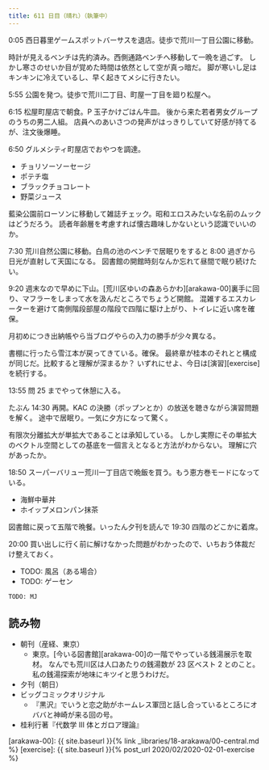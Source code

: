 ```yaml
---
title: 611 日目（晴れ）（執筆中）
---
```


0:05 西日暮里ゲームスポットバーサスを退店。徒歩で荒川一丁目公園に移動。

時計が見えるベンチは先約済み。西側通路ベンチへ移動して一晩を過ごす。
しかし寒さのせいか目が覚めた時間は依然として空が真っ暗だ。
脚が寒いし足はキンキンに冷えているし、早く起きてメシに行きたい。

5:55 公園を発つ。徒歩で荒川二丁目、町屋一丁目を廻り松屋へ。

6:15 松屋町屋店で朝食。P 玉子かけごはん牛皿。
後から来た若者男女グループのうちの男二人組。
店員へのあいさつの発声がはっきりしていて好感が持てるが、注文後爆睡。

6:50 グルメシティ町屋店でおやつを調達。

* チョリソーソーセージ
* ポテチ塩
* ブラックチョコレート
* 野菜ジュース

藍染公園前ローソンに移動して雑誌チェック。昭和エロスみたいな名前のムックはどうだろう。
読者年齢層を考慮すれば懐古趣味しかないという認識でいいのか。

7:30 荒川自然公園に移動。白鳥の池のベンチで居眠りをすると 8:00 過ぎから日光が直射して天国になる。
図書館の開館時刻なんか忘れて昼間で眠り続けたい。

9:20 週末なので早めに下山。[荒川区ゆいの森あらかわ][arakawa-00]裏手に回り、マフラーをしまって水を汲んだところでちょうど開館。
混雑するエスカレーターを避けて南側階段部屋の階段で四階に駆け上がり、トイレに近い席を確保。

月初めにつき出納帳やら当ブログやらの入力の勝手が少々異なる。

書棚に行ったら雪江本が戻ってきている。確保。
最終章が桂本のそれとと構成が同じだ。比較すると理解が深まるか？
いずれにせよ、今日は[演習][exercise]を続行する。

13:55 問 25 までやって休憩に入る。

たぶん 14:30 再開。KAC の決勝（ポップンとか）の放送を聴きながら演習問題を解く。
途中で居眠り。一気に夕方になって驚く。

有限次分離拡大が単拡大であることは承知している。
しかし実際にその単拡大のベクトル空間としての基底を一個言えとなると方法がわからない。
理解に穴があったか。

18:50 スーパーバリュー荒川一丁目店で晩飯を買う。もう恵方巻モードになっている。

* 海鮮中華丼
* ホイップメロンパン抹茶

図書館に戻って五階で晩餐。いったん夕刊を読んで 19:30 四階のどこかに着席。

20:00 買い出しに行く前に解けなかった問題がわかったので、いちおう体裁だけ整えておく。

* TODO: 風呂（ある場合）
* TODO: ゲーセン

```text
TODO: MJ
```

## 読み物

* 朝刊（産経、東京）
  * 東京。[今いる図書館][arakawa-00]の一階でやっている銭湯展示を取材。
    なんでも荒川区は人口あたりの銭湯数が 23 区ベスト 2 とのこと。
    私の銭湯探索が地味にキツイと思うわけだ。
* 夕刊（朝日）
* ビッグコミックオリジナル
  * 『黒沢』でいうと恋之助がホームレス軍団と話し合っているところにオババと神崎が来る回の号。
* 桂利行著『代数学 III 体とガロア理論』

[arakawa-00]: {{ site.baseurl }}{% link _libraries/18-arakawa/00-central.md %}
[exercise]: {{ site.baseurl }}{% post_url 2020/02/2020-02-01-exercise %}
